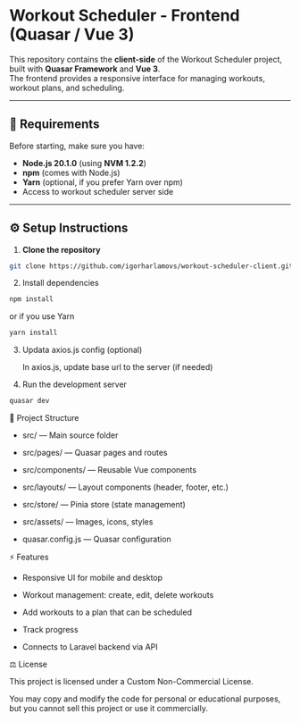 # Workout Scheduler - Frontend (Quasar / Vue 3)

This repository contains the **client-side** of the Workout Scheduler project, built with **Quasar Framework** and **Vue 3**.  
The frontend provides a responsive interface for managing workouts, workout plans, and scheduling.

---

## 🚀 Requirements

Before starting, make sure you have:

- **Node.js 20.1.0** (using **NVM 1.2.2**)  
- **npm** (comes with Node.js)  
- **Yarn** (optional, if you prefer Yarn over npm)  
- Access to workout scheduler server side 

---

## ⚙️ Setup Instructions

1. **Clone the repository**

```bash
git clone https://github.com/igorharlamovs/workout-scheduler-client.git
```

2. Install dependencies
```bash
npm install
```
or if you use Yarn
```bash
yarn install
```

3. Updata axios.js config (optional)

   In axios.js, update base url to the server (if needed)

4. Run the development server
```bash
quasar dev
```

📂 Project Structure

* src/ — Main source folder

* src/pages/ — Quasar pages and routes

* src/components/ — Reusable Vue components

* src/layouts/ — Layout components (header, footer, etc.)

* src/store/ — Pinia store (state management)

* src/assets/ — Images, icons, styles

* quasar.config.js — Quasar configuration

⚡ Features

* Responsive UI for mobile and desktop

* Workout management: create, edit, delete workouts

* Add workouts to a plan that can be scheduled 

* Track progress

* Connects to Laravel backend via API

⚖️ License

This project is licensed under a Custom Non-Commercial License.

You may copy and modify the code for personal or educational purposes, but you cannot sell this project or use it commercially.

